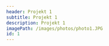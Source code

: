 ```yaml
---
header: Projekt 1
subtitle: Projekt 1
description: Projekt 1
imagePath: /images/photos/photo1.JPG
id: 1
---
```

